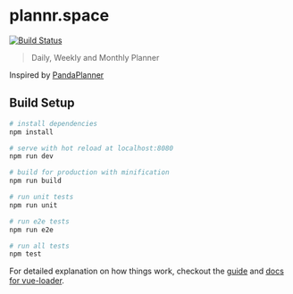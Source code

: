 # plannr.space

[![Build Status](https://travis-ci.org/allistera/plannr.space.svg?branch=master)](https://travis-ci.org/allistera/plannr.space)

> Daily, Weekly and Monthly Planner

Inspired by [PandaPlanner](https://pandaplanner.com)

## Build Setup

``` bash
# install dependencies
npm install

# serve with hot reload at localhost:8080
npm run dev

# build for production with minification
npm run build

# run unit tests
npm run unit

# run e2e tests
npm run e2e

# run all tests
npm test
```

For detailed explanation on how things work, checkout the [guide](http://vuejs-templates.github.io/webpack/) and [docs for vue-loader](http://vuejs.github.io/vue-loader).
